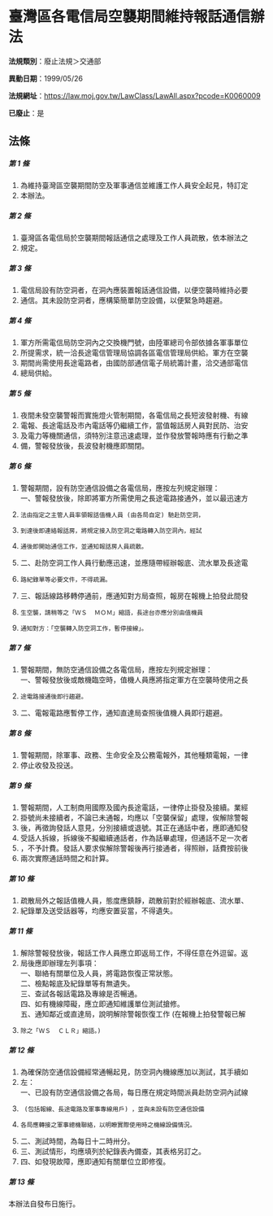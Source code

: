 # 臺灣區各電信局空襲期間維持報話通信辦法

**法規類別**：廢止法規＞交通部

**異動日期**：1999/05/26  

**法規網址**：https://law.moj.gov.tw/LawClass/LawAll.aspx?pcode=K0060009

**已廢止**：是



## 法條
##### 第 1 條
1. 為維持臺灣區空襲期間防空及軍事通信並維護工作人員安全起見，特訂定
1. 本辦法。

##### 第 2 條
1. 臺灣區各電信局於空襲期間報話通信之處理及工作人員疏散，依本辦法之
1. 規定。

##### 第 3 條
1. 電信局設有防空洞者，在洞內應裝置報話通信設備，以便空襲時維持必要
1. 通信。其未設防空洞者，應構築簡單防空設備，以便緊急時趨避。

##### 第 4 條
1. 軍方所需電信局防空洞內之交換機門號，由陸軍總司令部依據各軍事單位
1. 所提需求，統一洽長途電信管理局協調各區電信管理局供給。軍方在空襲
1. 期間尚需使用長途電路者，由國防部通信電子局統籌計畫，洽交通部電信
1. 總局供給。

##### 第 5 條
1. 夜間未發空襲警報而實施燈火管制期間，各電信局之長短波發射機、有線
1. 電報、長途電話及市內電話等仍繼續工作，當值報話房人員對民防、治安
1. 及電力等機關通信，須特別注意迅速處理，並作發放警報時應有行動之準
1. 備，警報發放後，長波發射機應即關閉。

##### 第 6 條
1. 警報期間，設有防空通信設備之各電信局，應按左列規定辦理：  
一、警報發放後，除即將軍方所需使用之長途電路接通外，並以最迅速方
1.     法由指定之主管人員率領報話值機人員 (由各局自定) 馳赴防空洞，
1.     到達後即連絡報話房，將規定接入防空洞之電路轉入防空洞內，經試
1.     通後即開始通信工作，並通知報話房人員疏散。
1. 二、赴防空洞工作人員行動應迅速，並應隨帶經辦報底、流水單及長途電
1.     路紀錄單等必要文件，不得疏漏。
1. 三、報話線路移轉停通前，應通知對方局查照，報房在報機上拍發此間發
1.     生空襲，請稍等之「ＷＳ  ＭＯＭ」縮語，長途台亦應分別由值機員
1.     通知對方：「空襲轉入防空洞工作，暫停接線」。

##### 第 7 條
1. 警報期間，無防空通信設備之各電信局，應按左列規定辦理：  
一、警報發放後或敵機臨空時，值機人員應將指定軍方在空襲時使用之長
1.     途電路接通後即行趨避。
1. 二、電報電路應暫停工作，通知直達局查照後值機人員即行趨避。

##### 第 8 條
1. 警報期間，除軍事、政務、生命安全及公務電報外，其他種類電報，一律
1. 停止收發及投送。

##### 第 9 條
1. 警報期間，人工制商用國際及國內長途電話，一律停止掛發及接續。業經
1. 掛號尚未接續者，不論已未通報，均應以「空襲保留」處理，俟解除警報
1. 後，再徵詢發話人意見，分別接續或退號。其正在通話中者，應即通知發
1. 受話人拆線，拆線後不擬繼續通話者，作為話畢處理，但通話不足一次者
1. ，不予計費。發話人要求俟解除警報後再行接通者，得照辦，話費按前後
1. 兩次實際通話時間之和計算。

##### 第 10 條
1. 疏散局外之報話值機人員，態度應鎮靜，疏散前對於經辦報底、流水單、
1. 紀錄單及送受話器等，均應安置妥當，不得遺失。

##### 第 11 條
1. 解除警報發放後，報話工作人員應立即返局工作，不得任意在外逗留。返
1. 局後應即辦理左列事項：  
一、聯絡有關單位及人員，將電路恢復正常狀態。  
二、檢點報底及紀錄單等有無遺失。  
三、查試各報話電路及專線是否暢通。  
四、如有機線障礙，應立即通知維護單位測試搶修。  
五、通知鄰近或直達局，說明解除警報恢復工作 (在報機上拍發警報已解
1.     除之「ＷＳ  ＣＬＲ」縮語。)

##### 第 12 條
1. 為確保防空通信設備經常通暢起見，防空洞內機線應加以測試，其手續如
1. 左：  
一、已設有防空通信設備之各局，每日應在規定時間派員赴防空洞內試線
1.      (包括報線、長途電路及軍事專線用戶) ，並與未設有防空通信設備
1.     各局應轉接之軍事總機聯絡，以明瞭實際使用時之機線設備情況。
1. 二、測試時間，為每日十二時卅分。
1. 三、測試情形，均應填列於紀錄表內備查，其表格另訂之。
1. 四、如發現故障，應即通知有關單位立即修復。

##### 第 13 條
本辦法自發布日施行。


